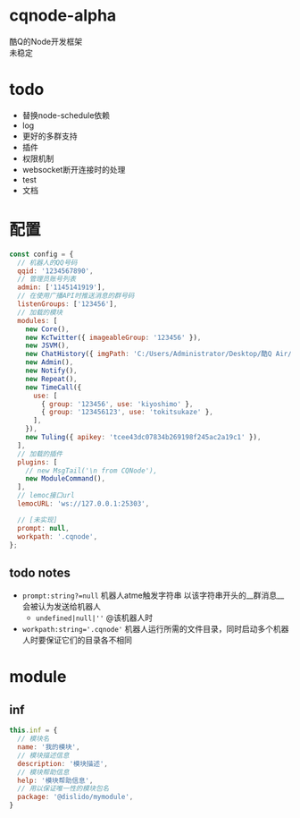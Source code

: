 # cqnode-alpha
酷Q的Node开发框架  
未稳定

# todo
- 替换node-schedule依赖
- log
- 更好的多群支持
- 插件
- 权限机制
- websocket断开连接时的处理
- test
- 文档

# 配置
```javascript
const config = {
  // 机器人的QQ号码
  qqid: '1234567890',
  // 管理员账号列表
  admin: ['1145141919'],
  // 在使用广播API时推送消息的群号码
  listenGroups: ['123456'],
  // 加载的模块
  modules: [
    new Core(),
    new KcTwitter({ imageableGroup: '123456' }),
    new JSVM(),
    new ChatHistory({ imgPath: 'C:/Users/Administrator/Desktop/酷Q Air/data/image' }),
    new Admin(),
    new Notify(),
    new Repeat(),
    new TimeCall({
      use: [
        { group: '123456', use: 'kiyoshimo' },
        { group: '123456123', use: 'tokitsukaze' },
      ],
    }),
    new Tuling({ apikey: 'tcee43dc07834b269198f245ac2a19c1' }),
  ],
  // 加载的插件
  plugins: [
    // new MsgTail('\n from CQNode'),
    new ModuleCommand(),
  ],
  // lemoc接口url
  lemocURL: 'ws://127.0.0.1:25303',

  // [未实现]
  prompt: null,
  workpath: '.cqnode',
};
```

## todo notes
- `prompt:string?=null` 机器人atme触发字符串 以该字符串开头的__群消息__会被认为发送给机器人
  - `undefined|null|''` @该机器人时
- `workpath:string='.cqnode'` 机器人运行所需的文件目录，同时启动多个机器人时要保证它们的目录各不相同

# module
## inf
```javascript
this.inf = {
  // 模块名
  name: '我的模块',
  // 模块描述信息
  description: '模块描述',
  // 模块帮助信息
  help: '模块帮助信息',
  // 用以保证唯一性的模块包名
  package: '@dislido/mymodule',
}
```
